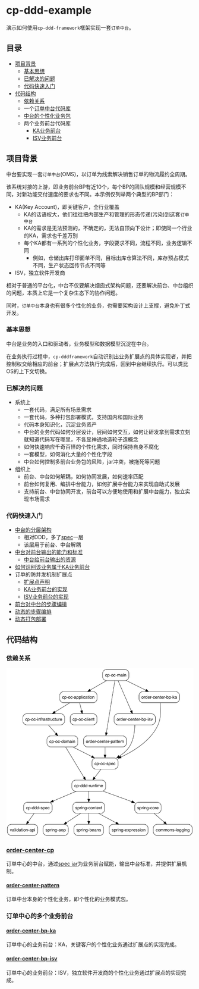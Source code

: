 # cp-ddd-example

演示如何使用`cp-ddd-framework`框架实现一套`订单中台`。

## 目录

- [项目背景](#项目背景)
   - [基本思想](#基本思想)
   - [已解决的问题](#已解决的问题)
   - [代码快速入门](#代码快速入门)
- [代码结构](#代码结构)
   - [依赖关系](#依赖关系)
   - 一个[订单中台代码库](#order-center-cp)
   - [中台的个性化业务包](#order-center-pattern)
   - 两个业务前台代码库
      - [KA业务前台](#order-center-bp-ka)
      - [ISV业务前台](#order-center-bp-isv)

## 项目背景

中台要实现一套`订单中台`(OMS)，以订单为线索解决销售订单的物流履约全周期。

该系统对接的上游，即业务前台BP有近10个，每个BP的团队规模和经营规模不同，对新功能交付速度的要求也不同。本示例仅列举两个典型的BP部门：
- KA(Key Account)，即关键客户，全行业覆盖
   - KA的话语权大，他们往往把内部生产和管理的形态传递(污染)到这套`订单中台`
   - KA的需求是无法预测的，不确定的，无法自顶向下设计；即使同一个行业的KA，需求也千差万别
   - 每个KA都有一系列的个性化业务，字段要求不同，流程不同，业务逻辑不同
      - 例如，仓储出库打印面单不同，目标出库仓算法不同，库存预占模式不同，生产状态回传节点不同等
- ISV，独立软件开发商

相对于普通的平台化，中台不仅要解决烟囱式架构问题，还要解决前台、中台组织的问题，本质上它是一个复杂生态下的协作问题。

同时，`订单中台`本身也有很多个性化的业务，也需要架构设计上支撑，避免补丁式开发。

### 基本思想

中台是业务的入口和驱动者，业务模型和数据模型沉淀在中台。

在业务执行过程中，`cp-dddframework`自动识别出业务扩展点的具体实现者，并把控制权交给相应的前台；扩展点方法执行完成后，回到中台继续执行。可以类比OS的上下文切换。

### 已解决的问题

- 系统上
   - 一套代码，满足所有场景需求
   - 一套代码，多种打包部署模式，支持国内和国际业务
   - 代码本身知识化，沉淀业务资产
   - 中台的业务代码如何分层设计，层间如何交互，如何让研发拿到需求立刻就知道代码写在哪里，不各显神通地造轮子造概念
   - 如何快速响应千奇百怪的个性化需求，同时保持自身不腐化
   - 一套模型，如何消化大量的个性化字段
   - 中台如何控制多前台业务包的风险，jar冲突，被拖死等问题
- 组织上
   - 前台、中台如何解耦，如何协同发展，如何速率匹配
   - 前台如何复用、编排中台能力，如何扩展中台能力来实现自助式发展
   - 支持前台、中台协同开发，前台可以方便地使用和扩展中台能力，独立实现市场需求

### 代码快速入门

- [中台的分层架构](order-center-cp)
   - 相对DDD，多了[spec](order-center-cp/cp-oc-spec)一层
   - 该层用于前台、中台解耦
- [中台对前台输出的能力和标准](order-center-cp/cp-oc-spec/src/main/java/org/example/cp/oms/spec)
    - [中台给前台输出的资源](order-center-cp/cp-oc-spec/src/main/java/org/example/cp/oms/spec/resource/IStockService.java)
- [如何识别该业务属于KA业务前台](order-center-cp/cp-oc-spec/src/main/java/org/example/cp/oms/spec/partner/KaPartner.java)
- 订单的防并发机制扩展点
   - [扩展点声明](order-center-cp/cp-oc-spec/src/main/java/org/example/cp/oms/spec/ext/ISerializableIsolationExt.java)
   - [KA业务前台的实现](order-center-bp-ka/src/main/java/org/example/bp/oms/ka/extension/SerializableIsolationExt.java)
   - [ISV业务前台的实现](order-center-bp-isv/src/main/java/org/example/bp/oms/isv/extension/SerializableIsolationExt.java)
- [前台对中台的步骤编排](order-center-bp-ka/src/main/java/org/example/bp/oms/ka/extension/DecideStepsExt.java)
- [动态的步骤编排](order-center-cp/cp-oc-domain/src/main/java/org/example/cp/oms/domain/step/submitorder/BasicStep.java)
- [动态打包部署](order-center-cp/cp-oc-main/pom.xml)

## 代码结构

### 依赖关系

![](/doc/assets/img/ddd-depgraph.png)

### [order-center-cp](order-center-cp)

订单中心的中台，通过[spec jar](order-center-cp/cp-oc-spec)为业务前台赋能，输出中台标准，并提供扩展机制。

#### [order-center-pattern](order-center-pattern)

订单中台本身的个性化业务，即个性化的业务模式包。

### 订单中心的多个业务前台

#### [order-center-bp-ka](order-center-bp-ka)

订单中心的业务前台：KA，关键客户的个性化业务通过扩展点的实现完成。

#### [order-center-bp-isv](order-center-bp-isv)

订单中心的业务前台：ISV，独立软件开发商的个性化业务通过扩展点的实现完成。

